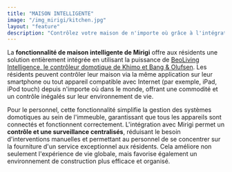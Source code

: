 ```yaml
---
title: "MAISON INTELLIGENTE"
image: "/img_mirigi/kitchen.jpg"
layout: "feature"
description: "Contrôlez votre maison de n'importe où grâce à l'intégration domotique de Mirigi."
---
```


La **fonctionnalité de maison intelligente de Mirigi** offre aux résidents une solution entièrement intégrée en utilisant la puissance de [BeoLiving Intelligence, le contrôleur domotique de Khimo et Bang & Olufsen](https://www.khimo.com/#products-bli). Les résidents peuvent contrôler leur maison via la même application sur leur smartphone ou tout appareil compatible avec Internet (par exemple, iPad, iPod touch) depuis n'importe où dans le monde, offrant une commodité et un contrôle inégalés sur leur environnement de vie.

Pour le personnel, cette fonctionnalité simplifie la gestion des systèmes domotiques au sein de l'immeuble, garantissant que tous les appareils sont connectés et fonctionnent correctement. L'intégration avec Mirigi permet un **contrôle et une surveillance centralisés**, réduisant le besoin d'interventions manuelles et permettant au personnel de se concentrer sur la fourniture d'un service exceptionnel aux résidents. Cela améliore non seulement l'expérience de vie globale, mais favorise également un environnement de construction plus efficace et organisé.
